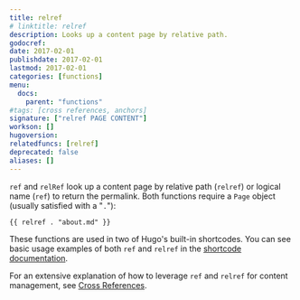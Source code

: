 ```yaml
---
title: relref
# linktitle: relref
description: Looks up a content page by relative path.
godocref:
date: 2017-02-01
publishdate: 2017-02-01
lastmod: 2017-02-01
categories: [functions]
menu:
  docs:
    parent: "functions"
#tags: [cross references, anchors]
signature: ["relref PAGE CONTENT"]
workson: []
hugoversion:
relatedfuncs: [relref]
deprecated: false
aliases: []
---
```


`ref` and `relRef` look up a content page by relative path (`relref`) or logical name (`ref`) to return the permalink. Both functions require a `Page` object (usually satisfied with a "`.`"):

```golang
{{ relref . "about.md" }}
```

These functions are used in two of Hugo's built-in shortcodes. You can see basic usage examples of both `ref` and `relref` in the [shortcode documentation](/content-management/shortcodes/#ref-and-relref).

For an extensive explanation of how to leverage `ref` and `relref` for content management, see [Cross References](/content-management/cross-references/).
